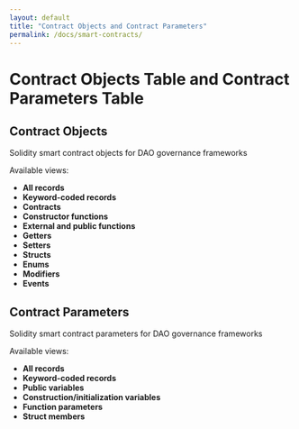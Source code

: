 ```yaml
---
layout: default
title: "Contract Objects and Contract Parameters"
permalink: /docs/smart-contracts/
---
```


# Contract Objects Table and Contract Parameters Table

## Contract Objects

Solidity smart contract objects for DAO governance frameworks

Available views: 
- **All records**
- **Keyword-coded records**
- **Contracts**
- **Constructor functions**
- **External and public functions**
- **Getters**
- **Setters**
- **Structs**
- **Enums**
- **Modifiers**
- **Events**

## Contract Parameters

Solidity smart contract parameters for DAO governance frameworks

Available views: 
- **All records**
- **Keyword-coded records**
- **Public variables**
- **Construction/initialization variables**
- **Function parameters**
- **Struct members**